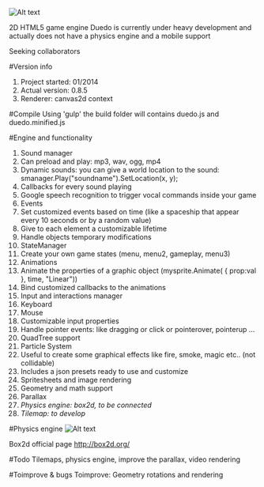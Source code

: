 ![Alt text](http://projects.edoardocasella.it/duedo/img/logo.png?raw=true "Duedo")

2D HTML5 game engine
Duedo is currently under heavy development and actually does not have a physics engine and a mobile support

Seeking collaborators

#Version info
1. Project started: 01/2014  
2. Actual version: 0.8.5
3. Renderer: canvas2d context

#Compile
Using 'gulp' the build folder will contains duedo.js and duedo.minified.js

#Engine and functionality
1. Sound manager
  1. Can preload and play: mp3, wav, ogg, mp4
  2. Dynamic sounds: you can give a world location to the sound: smanager.Play("soundname").SetLocation(x, y);
  3. Callbacks for every sound playing
  4. Google speech recognition to trigger vocal commands inside your game
2. Events
  1. Set customized events based on time (like a spaceship that appear every 10 seconds or by a random value)
  2. Give to each element a customizable lifetime
  3. Handle objects temporary modifications 
3. StateManager
  1. Create your own game states (menu, menu2, gameplay, menu3)
4. Animations
  1. Animate the properties of a graphic object (mysprite.Animate( { prop:val }, time, "Linear"))
  2. Bind customized callbacks to the animations
5. Input and interactions manager
  1. Keyboard
  2. Mouse
  4. Customizable input properties
  5. Handle pointer events: like dragging or click or pointerover, pointerup ...
6. QuadTree support
7. Particle System
  1. Useful to create some graphical effects like fire, smoke, magic etc.. (not collidable)
  2. Includes a json presets ready to use and customize
8. Spritesheets and image rendering
9. Geometry and math support
10. Parallax
11. *Physics engine: box2d, to be connected*
12. *Tilemap: to develop*


#Physics engine
![Alt text](http://enigma-dev.org/docs/wiki/images/a/ab/Box2d.png "Box2d")

Box2d official page
http://box2d.org/


#Todo
Tilemaps, physics engine, improve the parallax, video rendering

#Toimprove & bugs
Toimprove: Geometry rotations and rendering

